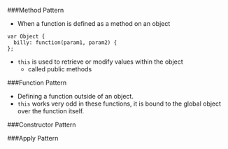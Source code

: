 ###Method Pattern

* When a function is defined as a method on an object

~~~
var Object {
  billy: function(param1, param2) {
};
~~~~

* `this` is used to retrieve or modify values within the object
  * called public methods

###Function Pattern

* Defining a function outside of an object.
* `this` works very odd in these functions, it is bound to the global object over the function itself.

###Constructor Pattern



###Apply Pattern